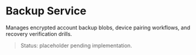 # Backup Service

Manages encrypted account backup blobs, device pairing workflows, and recovery verification drills.

> Status: placeholder pending implementation.

